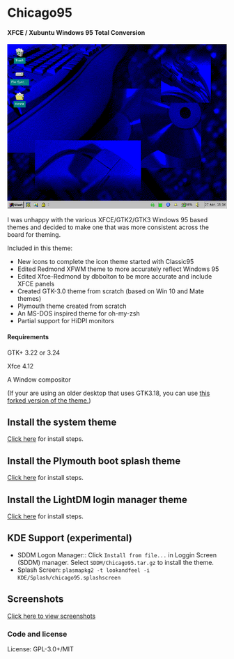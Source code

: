 # Chicago95
#### XFCE / Xubuntu Windows 95 Total Conversion

<p align="center">
<img src="Screenshots/Chicago95_Desktop.png" alt="Chicago95 Desktop"/>
</p>

I was unhappy with the various XFCE/GTK2/GTK3 Windows 95 based themes and decided to make one that was more consistent across the board for theming.

Included in this theme:

- New icons to complete the icon theme started with Classic95
- Edited Redmond XFWM theme to more accurately reflect Windows 95
- Edited Xfce-Redmond by dbbolton to be more accurate and include XFCE panels
- Created GTK-3.0 theme from scratch (based on Win 10 and Mate themes)
- Plymouth theme created from scratch
- An MS-DOS inspired theme for oh-my-zsh
- Partial support for HiDPI monitors

#### Requirements
GTK+ 3.22 or 3.24

Xfce 4.12

A Window compositor

(If your are using an older desktop that uses GTK3.18, you can use [this forked version of the theme.](https://github.com/EMH-Mark-I/Chicago95-Custom-XUbuntu-16.04-))

## Install the system theme
[Click here](INSTALL.md) for install steps.

## Install the Plymouth boot splash theme
[Click here](Plymouth/Readme.md) for install steps.

## Install the LightDM login manager theme
[Click here](Lightdm/Chicago95/README.md) for install steps.

## KDE Support (experimental)
- SDDM Logon Manager:: Click `Install from file...` in Loggin Screen (SDDM) manager. Select `SDDM/Chicago95.tar.gz` to install the theme. 
- Splash Screen: `plasmapkg2 -t lookandfeel -i KDE/Splash/chicago95.splashscreen`

## Screenshots
[Click here to view screenshots](Screenshots/SCREENSHOTS.md)


### Code and license
License: GPL-3.0+/MIT
